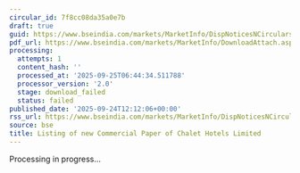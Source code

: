 ```yaml
---
circular_id: 7f8cc08da35a0e7b
draft: true
guid: https://www.bseindia.com/markets/MarketInfo/DispNoticesNCirculars.aspx?Noticeid={9E8B7124-39DF-475B-BED7-8A4076C22903}&noticeno=20250924-25&dt=09/24/2025&icount=25&totcount=75&flag=0
pdf_url: https://www.bseindia.com/markets/MarketInfo/DownloadAttach.aspx?id=20250924-25&attachedId=
processing:
  attempts: 1
  content_hash: ''
  processed_at: '2025-09-25T06:44:34.511788'
  processor_version: '2.0'
  stage: download_failed
  status: failed
published_date: '2025-09-24T12:12:06+00:00'
rss_url: https://www.bseindia.com/markets/MarketInfo/DispNoticesNCirculars.aspx?Noticeid={9E8B7124-39DF-475B-BED7-8A4076C22903}&noticeno=20250924-25&dt=09/24/2025&icount=25&totcount=75&flag=0
source: bse
title: Listing of new Commercial Paper of Chalet Hotels Limited
---
```


Processing in progress...